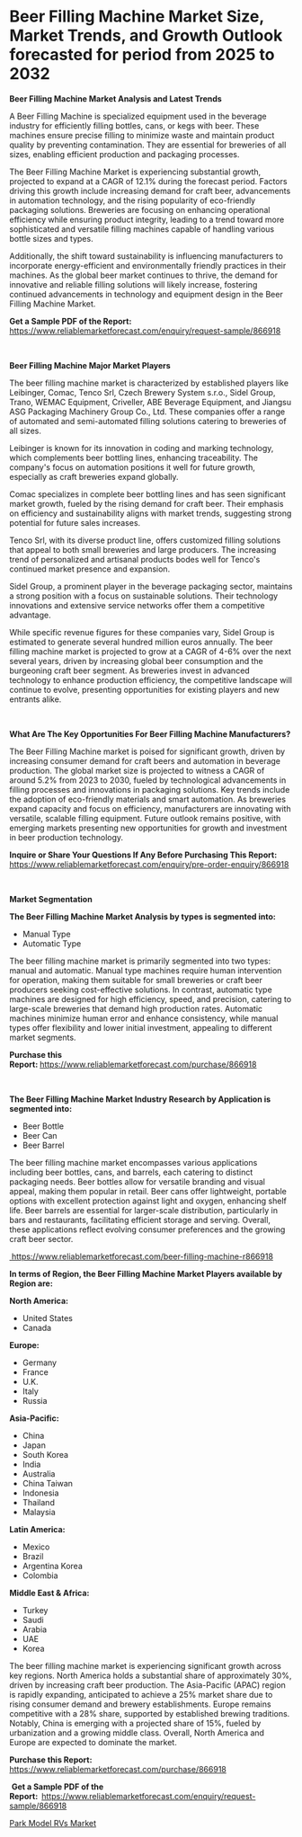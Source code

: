 <p><h1>Beer Filling Machine Market Size, Market Trends, and Growth Outlook forecasted for period from 2025 to 2032</h1></p><p><strong>Beer Filling Machine Market Analysis and Latest Trends</strong></p>
<p><p>A Beer Filling Machine is specialized equipment used in the beverage industry for efficiently filling bottles, cans, or kegs with beer. These machines ensure precise filling to minimize waste and maintain product quality by preventing contamination. They are essential for breweries of all sizes, enabling efficient production and packaging processes. </p><p>The Beer Filling Machine Market is experiencing substantial growth, projected to expand at a CAGR of 12.1% during the forecast period. Factors driving this growth include increasing demand for craft beer, advancements in automation technology, and the rising popularity of eco-friendly packaging solutions. Breweries are focusing on enhancing operational efficiency while ensuring product integrity, leading to a trend toward more sophisticated and versatile filling machines capable of handling various bottle sizes and types.</p><p>Additionally, the shift toward sustainability is influencing manufacturers to incorporate energy-efficient and environmentally friendly practices in their machines. As the global beer market continues to thrive, the demand for innovative and reliable filling solutions will likely increase, fostering continued advancements in technology and equipment design in the Beer Filling Machine Market.</p></p>
<p><strong>Get a Sample PDF of the Report:&nbsp;</strong> <a href="https://www.reliablemarketforecast.com/enquiry/request-sample/866918?utm_campaign=1888&utm_medium=2&utm_source=Github&utm_content=ia&utm_term=19022025&utm_id=beer-filling-machine">https://www.reliablemarketforecast.com/enquiry/request-sample/866918</a></p>
<p>&nbsp;</p>
<p><strong>Beer Filling Machine Major Market Players</strong></p>
<p><p>The beer filling machine market is characterized by established players like Leibinger, Comac, Tenco Srl, Czech Brewery System s.r.o., Sidel Group, Trano, WEMAC Equipment, Criveller, ABE Beverage Equipment, and Jiangsu ASG Packaging Machinery Group Co., Ltd. These companies offer a range of automated and semi-automated filling solutions catering to breweries of all sizes.</p><p>Leibinger is known for its innovation in coding and marking technology, which complements beer bottling lines, enhancing traceability. The company's focus on automation positions it well for future growth, especially as craft breweries expand globally.</p><p>Comac specializes in complete beer bottling lines and has seen significant market growth, fueled by the rising demand for craft beer. Their emphasis on efficiency and sustainability aligns with market trends, suggesting strong potential for future sales increases.</p><p>Tenco Srl, with its diverse product line, offers customized filling solutions that appeal to both small breweries and large producers. The increasing trend of personalized and artisanal products bodes well for Tenco's continued market presence and expansion.</p><p>Sidel Group, a prominent player in the beverage packaging sector, maintains a strong position with a focus on sustainable solutions. Their technology innovations and extensive service networks offer them a competitive advantage.</p><p>While specific revenue figures for these companies vary, Sidel Group is estimated to generate several hundred million euros annually. The beer filling machine market is projected to grow at a CAGR of 4-6% over the next several years, driven by increasing global beer consumption and the burgeoning craft beer segment. As breweries invest in advanced technology to enhance production efficiency, the competitive landscape will continue to evolve, presenting opportunities for existing players and new entrants alike.</p></p>
<p>&nbsp;</p>
<p><strong>What Are The Key Opportunities For Beer Filling Machine Manufacturers?</strong></p>
<p><p>The Beer Filling Machine market is poised for significant growth, driven by increasing consumer demand for craft beers and automation in beverage production. The global market size is projected to witness a CAGR of around 5.2% from 2023 to 2030, fueled by technological advancements in filling processes and innovations in packaging solutions. Key trends include the adoption of eco-friendly materials and smart automation. As breweries expand capacity and focus on efficiency, manufacturers are innovating with versatile, scalable filling equipment. Future outlook remains positive, with emerging markets presenting new opportunities for growth and investment in beer production technology.</p></p>
<p><strong>Inquire or Share Your Questions If Any Before Purchasing This Report:</strong> <a href="https://www.reliablemarketforecast.com/enquiry/pre-order-enquiry/866918?utm_campaign=1888&utm_medium=2&utm_source=Github&utm_content=ia&utm_term=19022025&utm_id=beer-filling-machine">https://www.reliablemarketforecast.com/enquiry/pre-order-enquiry/866918</a></p>
<p>&nbsp;</p>
<p><strong>Market Segmentation</strong></p>
<p><strong>The Beer Filling Machine Market Analysis by types is segmented into:</strong></p>
<p><ul><li>Manual Type</li><li>Automatic Type</li></ul></p>
<p><p>The beer filling machine market is primarily segmented into two types: manual and automatic. Manual type machines require human intervention for operation, making them suitable for small breweries or craft beer producers seeking cost-effective solutions. In contrast, automatic type machines are designed for high efficiency, speed, and precision, catering to large-scale breweries that demand high production rates. Automatic machines minimize human error and enhance consistency, while manual types offer flexibility and lower initial investment, appealing to different market segments.</p></p>
<p><strong>Purchase this Report:&nbsp;</strong><a href="https://www.reliablemarketforecast.com/purchase/866918?utm_campaign=1888&utm_medium=2&utm_source=Github&utm_content=ia&utm_term=19022025&utm_id=beer-filling-machine">https://www.reliablemarketforecast.com/purchase/866918</a></p>
<p>&nbsp;</p>
<p><strong>The Beer Filling Machine Market Industry Research by Application is segmented into:</strong></p>
<p><ul><li>Beer Bottle</li><li>Beer Can</li><li>Beer Barrel</li></ul></p>
<p><p>The beer filling machine market encompasses various applications including beer bottles, cans, and barrels, each catering to distinct packaging needs. Beer bottles allow for versatile branding and visual appeal, making them popular in retail. Beer cans offer lightweight, portable options with excellent protection against light and oxygen, enhancing shelf life. Beer barrels are essential for larger-scale distribution, particularly in bars and restaurants, facilitating efficient storage and serving. Overall, these applications reflect evolving consumer preferences and the growing craft beer sector.</p></p>
<p><a href="https://www.reliablemarketforecast.com/beer-filling-machine-r866918?utm_campaign=1888&utm_medium=2&utm_source=Github&utm_content=ia&utm_term=19022025&utm_id=beer-filling-machine">&nbsp;https://www.reliablemarketforecast.com/beer-filling-machine-r866918</a></p>
<p><strong>In terms of Region, the Beer Filling Machine Market Players available by Region are:</strong></p>
<p>
    <p> <strong> North America: </strong>
        <ul>
            <li>United States</li>
            <li>Canada</li>
        </ul>
        </p> 
    <p> <strong> Europe: </strong>
        <ul>
            <li>Germany</li>
            <li>France</li>
            <li>U.K.</li>
            <li>Italy</li>
            <li>Russia</li>
        </ul>
        </p> 
    <p> <strong> Asia-Pacific: </strong>
        <ul>
            <li>China</li>
            <li>Japan</li>
            <li>South Korea</li>
            <li>India</li>
            <li>Australia</li>
            <li>China Taiwan</li>
            <li>Indonesia</li>
            <li>Thailand</li>
            <li>Malaysia</li>
        </ul>
        </p> 
    <p> <strong> Latin America: </strong>
        <ul>
            <li>Mexico</li>
            <li>Brazil</li>
            <li>Argentina Korea</li>
            <li>Colombia</li>
        </ul>
        </p> 
    <p> <strong> Middle East & Africa: </strong>
        <ul>
            <li>Turkey</li>
            <li>Saudi</li>
            <li>Arabia</li>
            <li>UAE</li>
            <li>Korea</li>
        </ul>
    </p>
    </p>
<p><p>The beer filling machine market is experiencing significant growth across key regions. North America holds a substantial share of approximately 30%, driven by increasing craft beer production. The Asia-Pacific (APAC) region is rapidly expanding, anticipated to achieve a 25% market share due to rising consumer demand and brewery establishments. Europe remains competitive with a 28% share, supported by established brewing traditions. Notably, China is emerging with a projected share of 15%, fueled by urbanization and a growing middle class. Overall, North America and Europe are expected to dominate the market.</p></p>
<p><strong>Purchase this Report: </strong><a href="https://www.reliablemarketforecast.com/purchase/866918?utm_campaign=1888&utm_medium=2&utm_source=Github&utm_content=ia&utm_term=19022025&utm_id=beer-filling-machine">https://www.reliablemarketforecast.com/purchase/866918</a></p>
<p>&nbsp;<strong>Get a Sample PDF of the Report:&nbsp;&nbsp;</strong><a href="https://www.reliablemarketforecast.com/enquiry/request-sample/866918?utm_campaign=1888&utm_medium=2&utm_source=Github&utm_content=ia&utm_term=19022025&utm_id=beer-filling-machine">https://www.reliablemarketforecast.com/enquiry/request-sample/866918</a></p>
<p><strong></strong></p>
<p><p><a href="https://github.com/gulaimolin/Market-Research-Report-List-7/blob/main/park-model-rvs-market.md?utm_campaign=1888&utm_medium=2&utm_source=Github&utm_content=ia&utm_term=19022025&utm_id=beer-filling-machine">Park Model RVs Market</a></p></p>